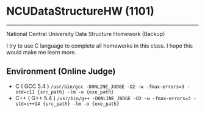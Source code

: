 # NCUDataStructureHW (1101)

---

National Central University Data Structure Homework (Backup)

I try to use C language to complete all homeworks in this class. I hope this would make me learn more.

## Environment (Online Judge)

- C ( GCC 5.4 )
  `/usr/bin/gcc -DONLINE_JUDGE -O2 -w -fmax-errors=3 -std=c11 {src_path} -lm -o {exe_path}`
- C++ ( G++ 5.4 )
  `/usr/bin/g++ -DONLINE_JUDGE -O2 -w -fmax-errors=3 -std=c++14 {src_path} -lm -o {exe_path}`
